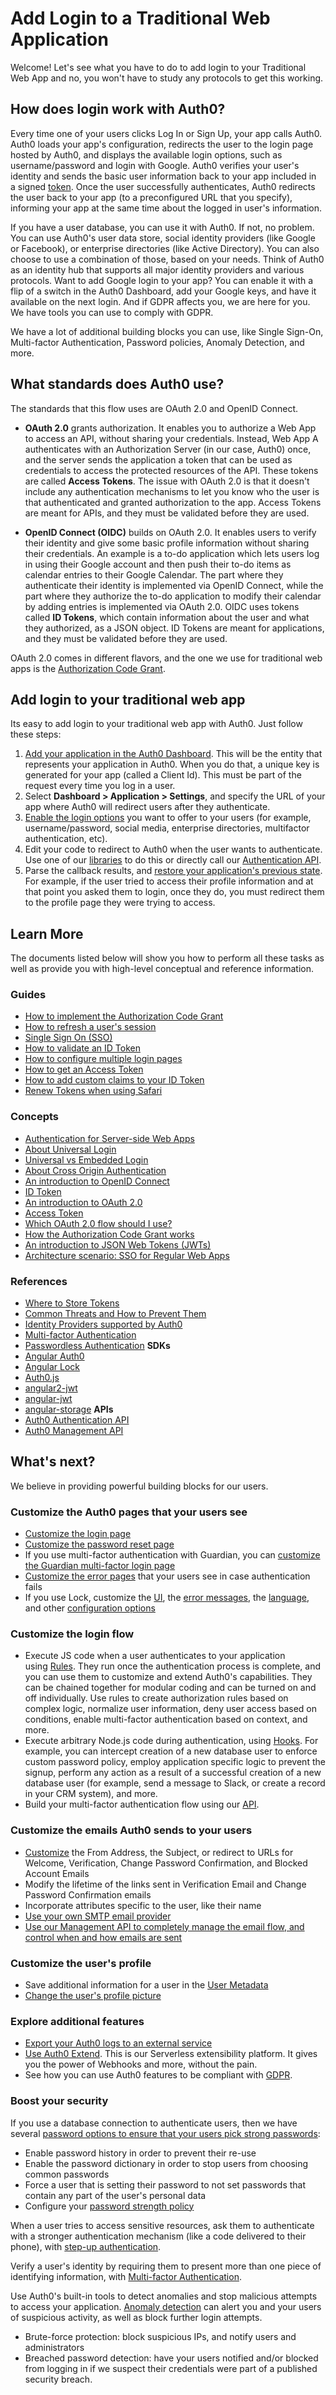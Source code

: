 # Add Login to a Traditional Web Application

Welcome! Let's see what you have to do to add login to your Traditional Web App and no, you won't have to study any protocols to get this working.

## How does login work with Auth0?

Every time one of your users clicks Log In or Sign Up, your app calls Auth0. Auth0 loads your app's configuration, redirects the user to the login page hosted by Auth0, and displays the available login options, such as username/password and login with Google. Auth0 verifies your user's identity and sends the basic user information back to your app included in a signed [token](/tokens/id-token). Once the user successfully authenticates, Auth0 redirects the user back to your app (to a preconfigured URL that you specify), informing your app at the same time about the logged in user's information. 

If you have a user database, you can use it with Auth0. If not, no problem. You can use Auth0's user data store, social identity providers (like Google or Facebook), or enterprise directories (like Active Directory). You can also choose to use a combination of those, based on your needs. Think of Auth0 as an identity hub that supports all major identity providers and various protocols. Want to add Google login to your app? You can enable it with a flip of a switch in the Auth0 Dashboard, add your Google keys, and have it available on the next login. And if GDPR affects you, we are here for you. We have tools you can use to comply with GDPR. 

We have a lot of additional building blocks you can use, like Single Sign-On, Multi-factor Authentication, Password policies, Anomaly Detection, and more.

## What standards does Auth0 use?

The standards that this flow uses are OAuth 2.0 and OpenID Connect.

- **OAuth 2.0** grants authorization. It enables you to authorize a Web App to access an API, without sharing your credentials. Instead, Web App A authenticates with an Authorization Server (in our case, Auth0) once, and the server sends the application a token that can be used as credentials to access the protected resources of the API. These tokens are called **Access Tokens**. The issue with OAuth 2.0 is that it doesn't include any authentication mechanisms to let you know who the user is that authenticated and granted authorization to the app. Access Tokens are meant for APIs, and they must be validated before they are used.

- **OpenID Connect (OIDC)** builds on OAuth 2.0. It enables users to verify their identity and give some basic profile information without sharing their credentials. An example is a to-do application which lets users log in using their Google account and then push their to-do items as calendar entries to their Google Calendar. The part where they authenticate their identity is implemented via OpenID Connect, while the part where they authorize the to-do application to modify their calendar by adding entries is implemented via OAuth 2.0. OIDC uses tokens called **ID Tokens**, which contain information about the user and what they authorized, as a JSON object. ID Tokens are meant for applications, and they must be validated before they are used.

OAuth 2.0 comes in different flavors, and the one we use for traditional web apps is the [Authorization Code Grant](/application-auth/current/server-side-web).

## Add login to your traditional web app

Its easy to add login to your traditional web app with Auth0. Just follow these steps:

1. [Add your application in the Auth0 Dashboard](/applications/spa). This will be the entity that represents your application in Auth0. When you do that, a unique key is generated for your app (called a Client Id). This must be part of the request every time you log in a user.
2. Select **Dashboard > Application > Settings**, and specify the URL of your app where Auth0 will redirect users after they authenticate.
3. [Enable the login options](/identityproviders) you want to offer to your users (for example, username/password, social media, enterprise directories, multifactor authentication, etc).
4. Edit your code to redirect to Auth0 when the user wants to authenticate. Use one of our [libraries](/libraries) to do this or directly call our [Authentication API](/api/authentication#authorization-code-grant).
5. Parse the callback results, and [restore your application's previous state](/protocols/oauth2/oauth-state#how-to-use-the-parameter-to-restore-state). For example, if the user tried to access their profile information and at that point you asked them to login, once they do, you must redirect them to the profile page they were trying to access.

## Learn More

The documents listed below will show you how to perform all these tasks as well as provide you with high-level conceptual and reference information.

### Guides

- [How to implement the Authorization Code Grant](/application-auth/current/server-side-web)
- [How to refresh a user's session](/api-auth/tutorials/silent-authentication)
- [Single Sign On (SSO)](/sso/current/single-page-apps)
- [How to validate an ID Token](/tokens/id-token#validate-an-id-token)
- [How to configure multiple login pages](/hosted-pages/login#configure-multiple-pages-by-using-separate-tenants)
- [How to get an Access Token](/tokens/overview-access-tokens)
- [How to add custom claims to your ID Token](/scopes/current#example-add-custom-claims)
- [Renew Tokens when using Safari](/api-auth/token-renewal-in-safari)

### Concepts

- [Authentication for Server-side Web Apps](/application-auth/current/server-side-web)
- [About Universal Login](/hosted-pages/login#about-universal-login)
- [Universal vs Embedded Login](/guides/login/universal-vs-embedded)
- [About Cross Origin Authentication](/cross-origin-authentication)
- [An introduction to OpenID Connect](/protocols/oidc)
- [ID Token](/tokens/id-token)
- [An introduction to OAuth 2.0](/protocols/oauth2)
- [Access Token](/tokens/overview-access-tokens)
- [Which OAuth 2.0 flow should I use?](/api-auth/which-oauth-flow-to-use)
- [How the Authorization Code Grant works](/api-auth/grant/authorization-code)
- [An introduction to JSON Web Tokens (JWTs)](/jwt)
- [Architecture scenario: SSO for Regular Web Apps](/architecture-scenarios/web-app-sso)

### References

- [Where to Store Tokens](/security/store-tokens)
- [Common Threats and How to Prevent Them](/security/common-threats)
- [Identity Providers supported by Auth0](/connections)
- [Multi-factor Authentication](/multifactor-authentication)
- [Passwordless Authentication](/connections/passwordless)
**SDKs**
- [Angular Auth0](https://github.com/auth0/angular-auth0)
- [Angular Lock](https://github.com/auth0/angular-lock)
- [Auth0.js](https://github.com/auth0/auth0.js)
- [angular2-jwt](https://github.com/auth0/angular2-jwt)
- [angular-jwt](https://github.com/auth0/angular-jwt)
- [angular-storage](https://github.com/auth0/angular-storage)
**APIs**
- [Auth0 Authentication API](/api/authentication)
- [Auth0 Management API](/api/management/v2)



## What's next?

We believe in providing powerful building blocks for our users. 

### Customize the Auth0 pages that your users see

- [Customize the login page](/hosted-pages/login)
- [Customize the password reset page](/hosted-pages/password-reset)
- If you use multi-factor authentication with Guardian, you can [customize the Guardian multi-factor login page](/hosted-pages/password-reset)
- [Customize the error pages](/hosted-pages/error-pages) that your users see in case authentication fails
- If you use Lock, customize the [UI](/libraries/lock/v11/ui-customization), the [error messages](/libraries/lock/v11/customizing-error-messages), the [language](/libraries/lock/v11/i18n), and other [configuration options](/libraries/lock/v11/configuration)

### Customize the login flow

- Execute JS code when a user authenticates to your application using [Rules](/rules). They run once the authentication process is complete, and you can use them to customize and extend Auth0's capabilities. They can be chained together for modular coding and can be turned on and off individually. Use rules to create authorization rules based on complex logic, normalize user information, deny user access based on conditions, enable multi-factor authentication based on context, and more.
- Execute arbitrary Node.js code during authentication, using [Hooks](/hooks). For example, you can intercept creation of a new database user to enforce custom password policy, employ application specific logic to prevent the signup, perform any action as a result of a successful creation of a new database user (for example, send a message to Slack, or create a record in your CRM system), and more.
- Build your multi-factor authentication flow using our [API](/multifactor-authentication/api).

### Customize the emails Auth0 sends to your users

- [Customize](/email/templates) the From Address, the Subject, or redirect to URLs for Welcome, Verification, Change Password Confirmation, and Blocked Account Emails
- Modify the lifetime of the links sent in Verification Email and Change Password Confirmation emails
- Incorporate attributes specific to the user, like their name
- [Use your own SMTP email provider](/email/providers)
- [Use our Management API to completely manage the email flow, and control when and how emails are sent](/email/custom)

### Customize the user's profile

- Save additional information for a user in the [User Metadata](/metadata)
- [Change the user's profile picture](/user-profile/user-picture)

### Explore additional features

- [Export your Auth0 logs to an external service](/extensions#export-auth0-logs-to-an-external-service)
- [Use Auth0 Extend](https://goextend.io/). This is our Serverless extensibility platform. It gives you the power of Webhooks and more, without the pain. 
- See how you can use Auth0 features to be compliant with [GDPR](/compliance/gdpr/features-aiding-compliance).

### Boost your security

If you use a database connection to authenticate users, then we have several [password options to ensure that your users pick strong passwords](/connections/database/password-options):

- Enable password history in order to prevent their re-use
- Enable the password dictionary in order to stop users from choosing common passwords
- Force a user that is setting their password to not set passwords that contain any part of the user's personal data
- Configure your [password strength policy](/connections/database/password-strength)

When a user tries to access sensitive resources, ask them to authenticate with a stronger authentication mechanism (like a code delivered to their phone), with [step-up authentication](/multifactor-authentication/step-up-authentication).

Verify a user's identity by requiring them to present more than one piece of identifying information, with [Multi-factor Authentication](/multifactor-authentication).

Use Auth0's built-in tools to detect anomalies and stop malicious attempts to access your application. [Anomaly detection](/anomaly-detection) can alert you and your users of suspicious activity, as well as block further login attempts. 

- Brute-force protection: block suspicious IPs, and notify users and administrators
- Breached password detection: have your users notified and/or blocked from logging in if we suspect their credentials were part of a published security breach.
